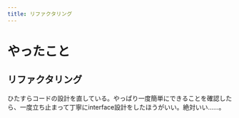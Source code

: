 ```yaml
---
title: リファクタリング
---
```


# やったこと

## リファクタリング

ひたすらコードの設計を直している。やっぱり一度簡単にできることを確認したら、一度立ち止まって丁寧にinterface設計をしたほうがいい。絶対いい……。
